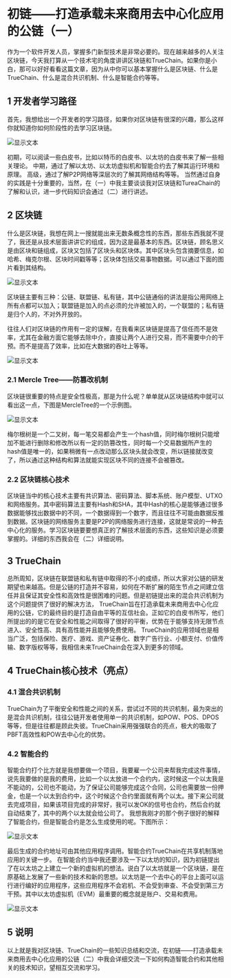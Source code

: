 # 初链——打造承载未来商用去中心化应用的公链（一）
作为一个软件开发人员，掌握多门新型技术是非常必要的。现在越来越多的人关注区块链，今天我打算从一个技术宅的角度讲讲区块链和TrueChain。如果你是小白，那可以好好看看这篇文章，因为从中你可以基本掌握什么是区块链、什么是TrueChain、什么是混合共识机制、什么是智能合约等等。
## 1 开发者学习路径
首先，我想给出一个开发者的学习路径，如果你对区块链有很深的兴趣，那么这样你就知道你如何阶段性的去学习区块链。

![显示文本](C:\Users\Administrator\Desktop\tu1.png)

初期，可以阅读一些白皮书，比如以特币的白皮书、以太坊的白皮书来了解一些相关理论。
中期，通过了解以太坊、以太坊虚拟机和智能合约去了解其运行环境和原理。
高级，通过了解P2P网络等深层次的了解其网络结构等等。
当然通过自身的实践是十分重要的，当然，在（一）中我主要谈谈我对区块链和TureaChain的了解和认识，进一步代码知识会通过（二）进行讲述。
## 2 区块链
什么是区块链，我想在网上一搜就能出来无数条概念性的东西，那些东西我就不提了，我还是从技术层面讲讲它的组成，因为这是最基本的东西。区块链，顾名思义是由区块和链组成，区块又包括了区块头和区块体。其中区块头包含摘要信息，如哈希、梅克尔根、区块时间戳等等；区块体包括交易事物数据。可以通过下面的图片看到其结构。

![显示文本](C:\Users\Administrator\Desktop\2.png)

区块链主要有三种：公链、联盟链、私有链，其中公链通俗的讲法是指公用网络上所有点都可以加入；联盟链是加入的点必须的允许被加入的，一个联盟的；私有链是归个人的，不对外开放的。

往往人们对区块链的作用有一定的误解，在我看来区块链是提高了信任而不是效率，尤其在金融方面它能够去除中介，直接让两个人进行交易，而不需要中介的干预。而不是提高了效率，比如在大数据的吞吐上等等。

![显示文本](C:\Users\Administrator\Desktop\4.png)

### 2.1 Mercle Tree——防篡改机制
区块链很重要的特点是安全性极高，那是为什么呢？单单就从区块链结构中就可以看出这一点，下图是MercleTree的一个示例图。

![显示文本](C:\Users\Administrator\Desktop\3.png)

梅尔根树是一个二叉树，每一笔交易都会产生一个hash值，同时梅尔根树只能增加不能进行删除和修改所以有一定的防篡改性，同时每一个交易数据所产生的hash值是唯一的，如果稍微有一点改动那么区块头就会改变，所以链接就改变了，所以通过这种结构和算法就能实现区块不同的连接不会被篡改。

### 2.2 区块链核心技术
区块链当中的核心技术主要有共识算法、密码算法、脚本系统、账户模型、UTXO和网络服务。其中密码算法主要有Hash和SHA，其中Hash的核心是能够通过很多数据能够找出数据中的不同，一个数据得到一个数字，而且往往不可能由数据反推到数据。区块链的网络服务主要是P2P的网络服务进行连接，这就是常说的一种去中心化的服务。学习区块链要要想真正的了解技术层面的东西，这些知识是必须要掌握的。详细的东西我会在（二）详细说明。
## 3 TrueChain
总所周知，区块链在联盟链和私有链中取得的不小的成绩，所以大家对公链的研发期望也来越高。但是公链的打造并不容易，如何在不断扩展的陌生节点之间建立信任并且保证其安全性和高效性是很困难的问题。但是初链提出来的混合共识机制为这个问题提供了很好的解决方法，
TrueChain旨在打造承载未来商用去中心化应用的公链，它的最终目的是打造自由平等的互信社会。正如它的白皮书所写，他们所提出的的是它在安全和性能之间取得了很好的平衡，优势在于能够支持无限节点进入、安全性高、具有高性能并且能够免费使用。
TrueChain的应用领域也是相当广泛，包括保险、医疗、游戏、资产证券化、数字广告行业、小额支付、价值传输、数字版权等等，我相信未来TrueChain会在深入到更多的领域。
## 4 TrueChain核心技术（亮点）
### 4.1 混合共识机制
TrueChain为了平衡安全和性能之间的关系，尝试过不同的共识机制，最为突出的是混合共识机制，往往公链开发者使用单一的共识机制，如POW、POS、DPOS等等，但是往往都是顾此失彼。TrueChain采用强强联合的亮点，极大的吸取了PBFT高效性和POW去中心化的优势。
### 4.2 智能合约
智能合约打个比方就是我想要做一个项目，我要雇一个公司来帮我完成这件事情，说先我要做的是我的费用，比如一个以太放进一个合约内，这时候这一个以太我是不能动的，公司也不能动，为了保证公司能够完成这个合同，公司也需要放一份押金，也是一个以太到合约中，这个时候这个合约里面就有两个以太。接下来公司就去完成项目，如果该项目完成的非常好，我可以发OK的信号也合约，然后合约就自动结束了，其中的两个以太就会给公司了。
我想我刚才的那个例子很好的解释了智能合约，但是智能合约是怎么生成使用的呢。下图所示：

![显示文本](C:\Users\Administrator\Desktop\6.png)

最后生成的合约地址可由其他应用程序调用。智能合约TrueChain在共享机制落地应用的关键一步。
在智能合约当中我还要涉及一下以太坊的知识，因为初链提出了在以太坊之上建立一个新的虚拟机的想法。说白了以太坊就是一个区块链，是在原基础上发展了一些新的技术和新的思想。以太坊是一个去中心的平台上面可以运行进行编好的应用程序，这些应用程序不会宕机、不会受到审查、不会受到第三方干预。其中以太坊虚拟机（EVM）最重要的概念就是账户、交易和费用。

![显示文本](C:\Users\Administrator\Desktop\5.png)


## 5 说明
以上就是我对区块链、TrueChain的一些知识总结和交流，在初链——打造承载未来商用去中心化应用的公链（二）中我会详细交流一下如何构造智能合约和其他相关的技术知识，望相互交流和学习。
